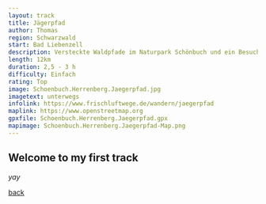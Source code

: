 ```yaml
---
layout: track
title: Jägerpfad
author: Thomas
region: Schwarzwald
start: Bad Liebenzell
description: Versteckte Waldpfade im Naturpark Schönbuch und ein Besuch beim neuen Schönbuchturm.
length: 12km
duration: 2,5 - 3 h
difficulty: Einfach
rating: Top
image: Schoenbuch.Herrenberg.Jaegerpfad.jpg
imagetext: unterwegs
infolink: https://www.frischluftwege.de/wandern/jaegerpfad
maplink: https://www.openstreetmap.org
gpxfile: Schoenbuch.Herrenberg.Jaegerpfad.gpx
mapimage: Schoenbuch.Herrenberg.Jaegerpfad-Map.png
---
```




## Welcome to my first track



_yay_

[back](./)
